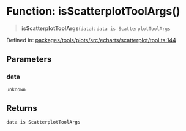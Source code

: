 # Function: isScatterplotToolArgs()

> **isScatterplotToolArgs**(`data`): `data is ScatterplotToolArgs`

Defined in: [packages/tools/plots/src/echarts/scatterplot/tool.ts:144](https://github.com/GeoDaCenter/openassistant/blob/bc4037be52d89829440fcc4aaa1010be73719d16/packages/tools/plots/src/echarts/scatterplot/tool.ts#L144)

## Parameters

### data

`unknown`

## Returns

`data is ScatterplotToolArgs`
